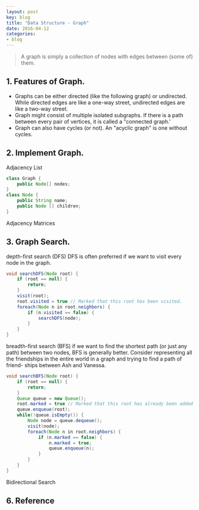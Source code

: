 ```yaml
---
layout: post
key: blog
title: "Data Structure - Graph"
date: 2016-04-12
categories:
- blog
---
```


> A graph is simply a collection of nodes with edges between (some of) them.

## 1. Features of Graph.
* Graphs can be either directed (like the following graph) or undirected. While directed edges are like a one-way street, undirected edges are like a two-way street.
* Graph might consist of multiple isolated subgraphs. If there is a path between every pair of vertices, it is called a "connected graph.'
* Graph can also have cycles (or not). An "acyclic graph" is one without cycles.

## 2. Implement Graph.
Adjacency List

```java
class Graph {
    public Node[] nodes;
}
class Node {
    public String name;
    public Node [] children;
}
```


Adjacency Matrices

## 3. Graph Search.
depth-first search (DFS)
 DFS is often preferred if we want to visit every node in the graph.
```java
void searchDFS(Node root) {
    if (root == null) {
        return;
    }
    visit(root);
    root.visited = true // Marked that this root has been visited.
    foreach(Node n in root.neighbors) {
        if (n.visited == false) {
            searchDFS(node);
        }
    }
}
```

breadth-first search (BFS)
if we want to find the shortest path (or just any path) between two nodes, BFS is generally better. Consider representing all the friendships in the entire world in a graph and trying to find a path of friend- ships between Ash and Vanessa.
```java
void searchBFS(Node root) {
    if (root == null) {
        return;
    }
    Queue queue = new Queue();
    root.marked = true // Marked that this root has already been added to queue
    queue.enqueue(root);
    while(!queue.isEmpty()) {
        Node node = queue.dequeue();
        visit(node);
        foreach(Node n in root.neighbors) {
            if (n.marked == false) {
                n.marked = true;
                queue.enqueue(n);
            }
        }
    }
}
```

Bidirectional Search

## 6. Reference

